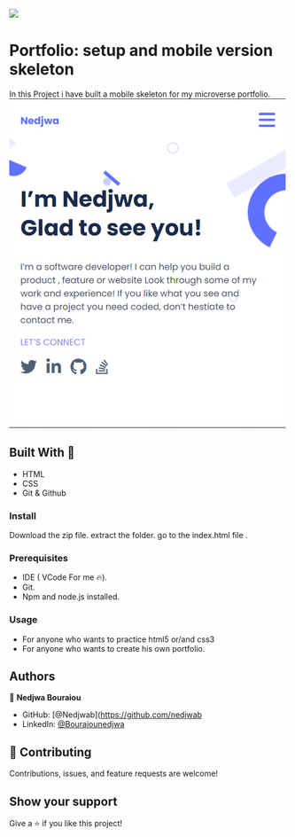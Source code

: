 ![](https://img.shields.io/badge/Microverse-blueviolet) 

# Portfolio: setup and mobile version skeleton

In this Project i have built a mobile skeleton for my microverse portfolio.
![alt text](https://github.com/nedjwab/MyPortfolio/blob/mobile-skeleton/images/portfolio.PNG)
 

## Built With 🔨

- HTML
- CSS
- Git & Github

 

### Install
Download the zip file.
extract the folder.
go to the index.html file .


### Prerequisites

- IDE (  VCode For me 🔥).
- Git.
- Npm and node.js installed.


### Usage

- For anyone who wants to practice html5 or/and css3
- For anyone who wants to create his own portfolio.


## Authors

👤 **Nedjwa Bouraiou**

- GitHub: [@Nedjwab](https://github.com/nedjwab
- LinkedIn: [@Bouraiounedjwa](https://www.linkedin.com/feed/)


## 🤝 Contributing

Contributions, issues, and feature requests are welcome!

## Show your support

Give a ⭐️ if you like this project!


 
